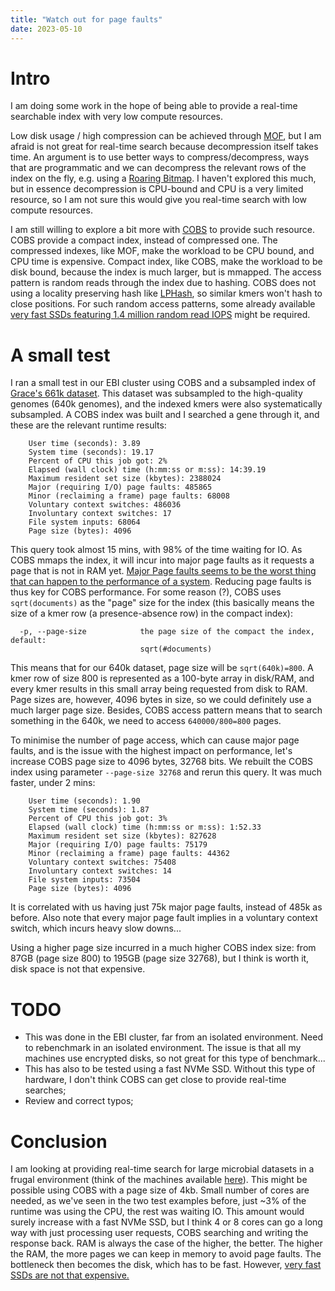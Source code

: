 ```yaml
---
title: "Watch out for page faults"
date: 2023-05-10
---
```


# Intro

I am doing some work in the hope of being able to provide a real-time searchable index with very low compute resources.

Low disk usage / high compression can be achieved through [MOF](https://www.biorxiv.org/content/10.1101/2023.04.15.536996v2), but I am afraid is not great for real-time search because decompression itself takes time. An argument is to use better ways to compress/decompress, ways that are programmatic and we can decompress the relevant rows of the index on the fly, e.g. using a [Roaring Bitmap](https://github.com/RoaringBitmap/CRoaring). I haven't explored this much, but in essence decompression is CPU-bound and CPU is a very limited resource, so I am not sure this would give you real-time search with low compute resources.

I am still willing to explore a bit more with [COBS](https://github.com/iqbal-lab-org/cobs) to provide such resource. COBS provide a compact index, instead of compressed one. The compressed indexes, like MOF, make the workload to be CPU bound, and CPU time is expensive. Compact index, like COBS, make the workload to be disk bound, because the index is much larger, but is mmapped. The access pattern is random reads through the index due to hashing. COBS does not using a locality preserving hash like [LPHash](https://github.com/jermp/lphash), so similar kmers won't hash to close positions. For such random access patterns, some already available [very fast SSDs featuring 1.4 million random read IOPS](https://www.tomshardware.com/news/sk-hynix-pcie-4-ssd-record-breaking-random-speeds) might be required.

# A small test

I ran a small test in our EBI cluster using COBS and a subsampled index of [Grace's 661k dataset](https://journals.plos.org/plosbiology/article?id=10.1371/journal.pbio.3001421). This dataset was subsampled to the high-quality genomes (640k genomes), and the indexed kmers were also systematically subsampled. A COBS index was built and I searched a gene through it, and these are the relevant runtime results:
```
	User time (seconds): 3.89
	System time (seconds): 19.17
	Percent of CPU this job got: 2%
	Elapsed (wall clock) time (h:mm:ss or m:ss): 14:39.19
	Maximum resident set size (kbytes): 2388024
	Major (requiring I/O) page faults: 485865
	Minor (reclaiming a frame) page faults: 68008
	Voluntary context switches: 486036
	Involuntary context switches: 17
	File system inputs: 68064
	Page size (bytes): 4096
```

This query took almost 15 mins, with 98% of the time waiting for IO. As COBS mmaps the index, it will incur into major page faults as it requests a page that is not in RAM yet. [Major Page faults seems to be the worst thing that can happen to the performance of a system](https://www.learnsteps.com/difference-between-minor-page-faults-vs-major-page-faults/). Reducing page faults is thus key for COBS performance. For some reason (?), COBS uses `sqrt(documents)` as the "page" size for the index (this basically means the size of a kmer row (a presence-absence row) in the compact index):
```
  -p, --page-size            the page size of the compact the index, default: 
                             sqrt(#documents)
```
This means that for our 640k dataset, page size will be `sqrt(640k)=800`. A kmer row of size 800 is represented as a 100-byte array in disk/RAM, and every kmer results in this small array being requested from disk to RAM. Page sizes are, however, 4096 bytes in size, so we could definitely use a much larger page size. Besides, COBS access pattern means that to search something in the 640k, we need to access `640000/800=800` pages.

To minimise the number of page access, which can cause major page faults, and is the issue with the highest impact on performance, let's increase COBS page size to 4096 bytes, 32768 bits. We rebuilt the COBS index using parameter `--page-size 32768` and rerun this query. It was much faster, under 2 mins:

```
	User time (seconds): 1.90
	System time (seconds): 1.87
	Percent of CPU this job got: 3%
	Elapsed (wall clock) time (h:mm:ss or m:ss): 1:52.33
	Maximum resident set size (kbytes): 827628
	Major (requiring I/O) page faults: 75179
	Minor (reclaiming a frame) page faults: 44362
	Voluntary context switches: 75408
	Involuntary context switches: 14
	File system inputs: 73504
	Page size (bytes): 4096

```

It is correlated with us having just 75k major page faults, instead of 485k as before. Also note that every major page fault implies in a voluntary context switch, which incurs heavy slow downs...

Using a higher page size incurred in a much higher COBS index size: from 87GB (page size 800) to 195GB (page size 32768), but I think is worth it, disk space is not that expensive.

# TODO

* This was done in the EBI cluster, far from an isolated environment. Need to rebenchmark in an isolated environment. The issue is that all my machines use encrypted disks, so not great for this type of benchmark...
* This has also to be tested using a fast NVMe SSD. Without this type of hardware, I don't think COBS can get close to provide real-time searches;
* Review and correct typos;


# Conclusion

I am looking at providing real-time search for large microbial datasets in a frugal environment (think of the machines available [here](https://www.ovhcloud.com/en-gb/vps/compare/)). This might be possible using COBS with a page size of 4kb. Small number of cores are needed, as we've seen in the two test examples before, just ~3% of the runtime was using the CPU, the rest was waiting IO. This amount would surely increase with a fast NVMe SSD, but I think 4 or 8 cores can go a long way with just processing user requests, COBS searching and writing the response back. RAM is always the case of the higher, the better. The higher the RAM, the more pages we can keep in memory to avoid page faults. The bottleneck then becomes the disk, which has to be fast. However, [very fast SSDs are not that expensive.](https://www.tomshardware.com/news/sk-hynix-pcie-4-ssd-record-breaking-random-speeds)